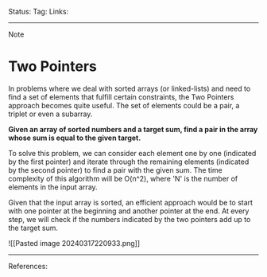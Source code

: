 Status: 
Tag:
Links:

---
> [!note] 
>  # Two Pointers

In problems where we deal with sorted arrays (or linked-lists) and need to find a set of elements that fulfill certain constraints, the Two Pointers approach becomes quite useful. The set of elements could be a pair, a triplet or even a subarray.

**Given an array of sorted numbers and a target sum, find a pair in the array whose sum is equal to the given target.**

To solve this problem, we can consider each element one by one (indicated by the first pointer) and iterate through the remaining elements (indicated by the second pointer) to find a pair with the given sum. The time complexity of this algorithm will be O(n^2), where 'N' is the number of elements in the input array.

Given that the input array is sorted, an efficient approach would be to start with one pointer at the beginning and another pointer at the end. At every step, we will check if the numbers indicated by the two pointers add up to the target sum.

![[Pasted image 20240317220933.png]]

---
References: